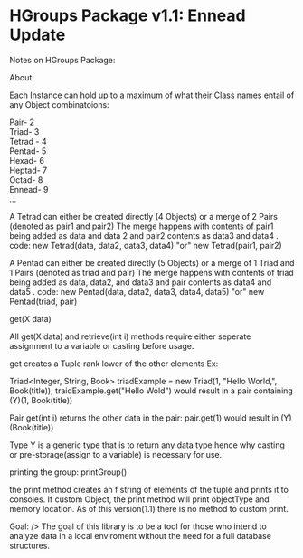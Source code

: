 # HGroups Package v1.1: Ennead Update
Notes on HGroups Package:




About:

Each Instance can hold up to a maximum of what their Class names entail of any Object combinatoions:    

Pair- 2 <br />
Triad- 3<br />
Tetrad - 4<br />
Pentad- 5<br />
Hexad- 6<br />
Heptad- 7 <br />
Octad- 8 <br />
Ennead- 9 <br />
...

A Tetrad can either be created directly (4 Objects) or a merge of 2 Pairs (denoted as pair1 and pair2)
The merge happens with contents of pair1 being added as data and data 2 and pair2 contents as data3 and data4 .
code: new Tetrad(data, data2, data3, data4) "or" new Tetrad(pair1, pair2)

A Pentad can either be created directly (5 Objects) or a merge of 1 Triad and 1 Pairs (denoted as triad and pair)
The merge happens with contents of triad being added as data, data2, and data3 and pair contents as data4 and data5 .
code: new Pentad(data, data2, data3, data4, data5) "or" new Pentad(triad, pair)




get(X data)

All get(X data) and retrieve(int i) methods require either seperate assignment to a variable or casting before usage.

get creates a Tuple rank lower of the other elements Ex:

Triad<Integer, String, Book> triadExample = new Triad(1, "Hello World,", Book(title));
traidExample.get("Hello Wold") would result in a pair containing (Y)(1, Book(title))

Pair get(int i) returns the other data in the pair:
pair.get(1) would result in (Y)(Book(title))

Type Y is a generic type that is to return any data type hence why casting or pre-storage(assign to a variable) is necessary for use.


printing the group: printGroup()

the print method creates an f string of elements of the tuple and prints it to consoles. If custom Object, the print
method will print objectType and memory location. As of this version(1.1) there is no method to custom print.

Goal: />
The goal of this library is to be a tool for those who intend to analyze data in a local enviroment without the need for a full database structures. 
